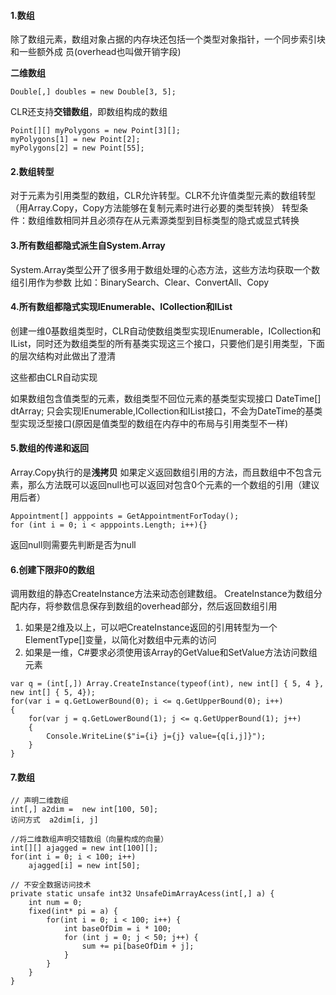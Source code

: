#### 1.数组
除了数组元素，数组对象占据的内存块还包括一个类型对象指针，一个同步索引块和一些额外成
员(overhead也叫做开销字段)

**二维数组**
```
Double[,] doubles = new Double[3, 5];
```
CLR还支持**交错数组**，即数组构成的数组
```
Point[][] myPolygons = new Point[3][];
myPolygons[1] = new Point[2];
myPolygons[2] = new Point[55];
```

#### 2.数组转型
对于元素为引用类型的数组，CLR允许转型。CLR不允许值类型元素的数组转型
（用Array.Copy，Copy方法能够在复制元素时进行必要的类型转换）
转型条件：数组维数相同并且必须存在从元素源类型到目标类型的隐式或显式转换

#### 3.所有数组都隐式派生自System.Array
System.Array类型公开了很多用于数组处理的心态方法，这些方法均获取一个数组引用作为参数
比如：BinarySearch、Clear、ConvertAll、Copy

#### 4.所有数组都隐式实现IEnumerable、ICollection和IList
创建一维0基数组类型时，CLR自动使数组类型实现IEnumerable<T>，ICollection<T>和IList<T>，同时还为数组类型的所有基类实现这三个接口，只要他们是引用类型，下面的层次结构对此做出了澄清

这些都由CLR自动实现

如果数组包含值类型的元素，数组类型不回位元素的基类型实现接口
DateTime[] dtArray;
只会实现IEnumerable<DateTime>,ICollection<DateTime>和IList<DateTime>接口，不会为DateTime的基类型实现泛型接口(原因是值类型的数组在内存中的布局与引用类型不一样)

#### 5.数组的传递和返回
Array.Copy执行的是**浅拷贝**
如果定义返回数组引用的方法，而且数组中不包含元素，那么方法既可以返回null也可以返回对包含0个元素的一个数组的引用（建议用后者）
```
Appointment[] apppoints = GetAppointmentForToday();
for (int i = 0; i < apppoints.Length; i++){}
```
返回null则需要先判断是否为null

#### 6.创建下限非0的数组
调用数组的静态CreateInstance方法来动态创建数组。
CreateInstance为数组分配内存，将参数信息保存到数组的overhead部分，然后返回数组引用
1. 如果是2维及以上，可以吧CreateInstance返回的引用转型为一个ElementType[]变量，以简化对数组中元素的访问
2. 如果是一维，C#要求必须使用该Array的GetValue和SetValue方法访问数组元素
```
var q = (int[,]) Array.CreateInstance(typeof(int), new int[] { 5, 4 }, new int[] { 5, 4});
for(var i = q.GetLowerBound(0); i <= q.GetUpperBound(0); i++)
{
    for(var j = q.GetLowerBound(1); j <= q.GetUpperBound(1); j++)
    {
        Console.WriteLine($"i={i} j={j} value={q[i,j]}");
    }
}
```
#### 7.数组
```
// 声明二维数组
int[,] a2dim =  new int[100, 50];
访问方式  a2dim[i, j]

//将二维数组声明交错数组（向量构成的向量）
int[][] ajagged = new int[100][];
for(int i = 0; i < 100; i++)
    ajagged[i] = new int[50];

// 不安全数据访问技术
private static unsafe int32 UnsafeDimArrayAcess(int[,] a) {
    int num = 0;
    fixed(int* pi = a) {
        for(int i = 0; i < 100; i++) {
            int baseOfDim = i * 100;
            for (int j = 0; j < 50; j++) {
                sum += pi[baseOfDim + j];
            }
        }
    }
}
```